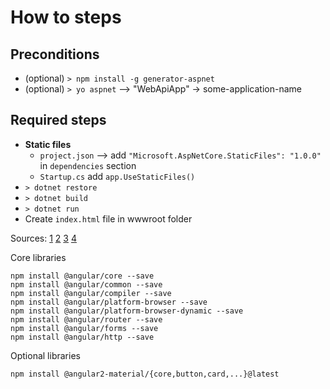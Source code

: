 # How to steps 

## Preconditions
* (optional) `> npm install -g generator-aspnet`
* (optional) `> yo aspnet` --> "WebApiApp" -> some-application-name

## Required steps
* **Static files**
    * `project.json` --> add `"Microsoft.AspNetCore.StaticFiles": "1.0.0"` in `dependencies` section
    * `Startup.cs` add `app.UseStaticFiles()`
* `> dotnet restore`
* `> dotnet build`
* `> dotnet run`
* Create `index.html` file in wwwroot folder

Sources:
[1](https://github.com/antonybudianto/angular2-starter)
[2](http://asp.net-hacker.rocks/2016/04/04/aspnetcore-and-angular2-part1.html)
[3](http://www.mithunvp.com/angular-2-asp-net-core-visual-studio-code-typescript/)
[4](https://github.com/FabianGosebrink/ASPNET-Core-Angular2-StarterTemplate)

Core libraries
```
npm install @angular/core --save
npm install @angular/common --save
npm install @angular/compiler --save
npm install @angular/platform-browser --save
npm install @angular/platform-browser-dynamic --save
npm install @angular/router --save
npm install @angular/forms --save
npm install @angular/http --save
```

Optional libraries
```
npm install @angular2-material/{core,button,card,...}@latest
```